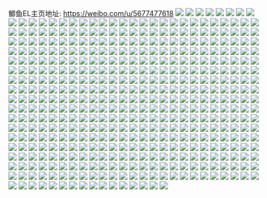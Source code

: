 鲫鱼EL主页地址: https://weibo.com/u/5677477618 
![](https://wx4.sinaimg.cn/mw2000/006ce7hEly1h8zuze7bo0j31sc2ds7wi.jpg) 
![](https://wx4.sinaimg.cn/mw2000/006ce7hEly1h8zuzexlt7j31sc2dsnpd.jpg) 
![](https://wx4.sinaimg.cn/mw2000/006ce7hEly1h8zuzmfp4zj32c0340x6e.jpg) 
![](https://wx4.sinaimg.cn/mw2000/006ce7hEly1h8zv9y7df9j33402c01ky.jpg) 
![](https://wx4.sinaimg.cn/mw2000/006ce7hEly1h8zuzh1buqj32c0340x6p.jpg) 
![](https://wx4.sinaimg.cn/mw2000/006ce7hEly1h8zuzjc3k8j31sc2dskjm.jpg) 
![](https://wx4.sinaimg.cn/mw2000/006ce7hEly1h8zuzk4n3nj31sc2dsb29.jpg) 
![](https://wx4.sinaimg.cn/mw2000/006ce7hEly1h8zuzksf9pj31sc2dsqv5.jpg) 
![](https://wx4.sinaimg.cn/mw2000/006ce7hEly1h8zuzfk0kuj32c03401ky.jpg) 
![](https://wx4.sinaimg.cn/mw2000/006ce7hEly1h8zuzgb1d6j32c0340u0x.jpg) 
![](https://wx4.sinaimg.cn/mw2000/006ce7hEly1h8zuzhy279j31sc2ds1kx.jpg) 
![](https://wx4.sinaimg.cn/mw2000/006ce7hEly1h8zuzhidocj31sc2dskjl.jpg) 
![](https://wx4.sinaimg.cn/mw2000/006ce7hEly1h8zuzll6atj32c0340kjl.jpg) 
![](https://wx4.sinaimg.cn/mw2000/006ce7hEly1h8xjv8t8d5j30u01404a5.jpg) 
![](https://wx4.sinaimg.cn/mw2000/006ce7hEly1h8xkdgdsbuj30u0140wp8.jpg) 
![](https://wx4.sinaimg.cn/mw2000/006ce7hEly1h8xkdh81d0j30u01407h5.jpg) 
![](https://wx4.sinaimg.cn/mw2000/006ce7hEly1h8xkdhmfj2j30u01400y0.jpg) 
![](https://wx4.sinaimg.cn/mw2000/006ce7hEly1h8xlmgg0q9j30u0140tff.jpg) 
![](https://wx4.sinaimg.cn/mw2000/006ce7hEly1h8xlmms2zej30u0140n8r.jpg) 
![](https://wx4.sinaimg.cn/mw2000/006ce7hEly1h8xlmqd7ltj30u0140qdw.jpg) 
![](https://wx4.sinaimg.cn/mw2000/006ce7hEly1h8xlmcmcxfj30sg23utoe.jpg) 
![](https://wx4.sinaimg.cn/mw2000/006ce7hEly1h8xlmjbkhqj30u014049u.jpg) 
![](https://wx4.sinaimg.cn/mw2000/006ce7hEly1h8wrjsqm1ej31rs2d27wi.jpg) 
![](https://wx4.sinaimg.cn/mw2000/006ce7hEly1h8wrjm6ro5j32c03407wl.jpg) 
![](https://wx4.sinaimg.cn/mw2000/006ce7hEly1h8wrjn7q1nj32c03407wj.jpg) 
![](https://wx4.sinaimg.cn/mw2000/006ce7hEly1h8wrjagjxvj31z42mt7wj.jpg) 
![](https://wx4.sinaimg.cn/mw2000/006ce7hEly1h8wrjbajq9j320t2p6qv6.jpg) 
![](https://wx4.sinaimg.cn/mw2000/006ce7hEly1h8wrjcsa2sj327y2ylx6r.jpg) 
![](https://wx4.sinaimg.cn/mw2000/006ce7hEly1h8wrje71ijj321j2q1npe.jpg) 
![](https://wx4.sinaimg.cn/mw2000/006ce7hEly1h8wrjh14kaj32c0340e83.jpg) 
![](https://wx4.sinaimg.cn/mw2000/006ce7hEly1h8wrjf80ztj31sc2ds7wi.jpg) 
![](https://wx4.sinaimg.cn/mw2000/006ce7hEly1h8wrjg3wttj31pr2adnpd.jpg) 
![](https://wx4.sinaimg.cn/mw2000/006ce7hEly1h8wrji3ozbj323p2sxhdv.jpg) 
![](https://wx4.sinaimg.cn/mw2000/006ce7hEly1h8wrjji4l1j32c0340npf.jpg) 
![](https://wx4.sinaimg.cn/mw2000/006ce7hEly1h8qzjf18gnj30sg2mtu0x.jpg) 
![](https://wx4.sinaimg.cn/mw2000/006ce7hEly1h8qzjat7hkj30sg83k4qr.jpg) 
![](https://wx4.sinaimg.cn/mw2000/006ce7hEly1h8qzjig382j3334222kjm.jpg) 
![](https://wx4.sinaimg.cn/mw2000/006ce7hEly1h8qzjl3nmnj3334222qv6.jpg) 
![](https://wx4.sinaimg.cn/mw2000/006ce7hEly1h8qzjclsh8j3222334e82.jpg) 
![](https://wx4.sinaimg.cn/mw2000/006ce7hEly1h8qzzaklklj3334222e82.jpg) 
![](https://wx4.sinaimg.cn/mw2000/006ce7hEly1h8qzzbwybyj3222334e82.jpg) 
![](https://wx4.sinaimg.cn/mw2000/006ce7hEly1h8qzzd719mj32y01yohdu.jpg) 
![](https://wx4.sinaimg.cn/mw2000/006ce7hEly1h8qzzihq6bj3334223x6p.jpg) 
![](https://wx4.sinaimg.cn/mw2000/006ce7hEly1h8r0txm85gj31sc2ds4qp.jpg) 
![](https://wx4.sinaimg.cn/mw2000/006ce7hEly1h8qzz915yqj32sd1uwu0x.jpg) 
![](https://wx4.sinaimg.cn/mw2000/006ce7hEly1h8qzzebng4j33042027wi.jpg) 
![](https://wx4.sinaimg.cn/mw2000/006ce7hEly1h8qzzh8soyj330v20lnpd.jpg) 
![](https://wx4.sinaimg.cn/mw2000/006ce7hEly1h8ou66dhpkj30sg4a2kjm.jpg) 
![](https://wx4.sinaimg.cn/mw2000/006ce7hEly1h8pf4z66csj30sg28l7wh.jpg) 
![](https://wx4.sinaimg.cn/mw2000/006ce7hEly1h8pf4vmq0zj32c0340x6p.jpg) 
![](https://wx4.sinaimg.cn/mw2000/006ce7hEly1h8pf4ydrbhj32c0340hdt.jpg) 
![](https://wx4.sinaimg.cn/mw2000/006ce7hEly1h8ou5s7gtyj32c02c0x6p.jpg) 
![](https://wx4.sinaimg.cn/mw2000/006ce7hEly1h8pf4wnnq4j31sc2dsqv6.jpg) 
![](https://wx4.sinaimg.cn/mw2000/006ce7hEly1h85nrb49bsj322g2ra4qr.jpg) 
![](https://wx4.sinaimg.cn/mw2000/006ce7hEly1h85nrcf1s7j32c03401kz.jpg) 
![](https://wx4.sinaimg.cn/mw2000/006ce7hEly1h85nrd8s2dj32c03407wj.jpg) 
![](https://wx4.sinaimg.cn/mw2000/006ce7hEly1h85nrey8c3j32c0340kjm.jpg) 
![](https://wx4.sinaimg.cn/mw2000/006ce7hEly1h85nre3311j32c0340npe.jpg) 
![](https://wx4.sinaimg.cn/mw2000/006ce7hEly1h85nrg1eujj32c0340x6r.jpg) 
![](https://wx4.sinaimg.cn/mw2000/006ce7hEly1h85nrgwa73j31vb2hr1ky.jpg) 
![](https://wx4.sinaimg.cn/mw2000/006ce7hEly1h85nrikcjej324b2trqv6.jpg) 
![](https://wx4.sinaimg.cn/mw2000/006ce7hEly1h85ntxz773j323h2sm4qr.jpg) 
![](https://wx4.sinaimg.cn/mw2000/006ce7hEly1h85nra4mewj327f2xwhdv.jpg) 
![](https://wx4.sinaimg.cn/mw2000/006ce7hEly1h85ntz4ezqj31wf2j8hdu.jpg) 
![](https://wx4.sinaimg.cn/mw2000/006ce7hEly1h85ntzk7klj31hm1zh4qp.jpg) 
![](https://wx4.sinaimg.cn/mw2000/006ce7hEly1h85ntzzhetj31mv26ihdt.jpg) 
![](https://wx4.sinaimg.cn/mw2000/006ce7hEly1h85ntwyekvj326s2x2qv6.jpg) 
![](https://wx4.sinaimg.cn/mw2000/006ce7hEly1h85nu0o1g4j32722xghdu.jpg) 
![](https://wx4.sinaimg.cn/mw2000/006ce7hEly1h85nu1eoyjj32c03407wj.jpg) 
![](https://wx4.sinaimg.cn/mw2000/006ce7hEly1h85nuaxdn6j312z1fztra.jpg) 
![](https://wx4.sinaimg.cn/mw2000/006ce7hEly1h85nv2zq3nj32c0340hdt.jpg) 
![](https://wx4.sinaimg.cn/mw2000/006ce7hEly1h8gbhuz6ayj30sg7dh1ky.jpg) 
![](https://wx4.sinaimg.cn/mw2000/006ce7hEly1h8gbhxxt7dj30sg7dhb2a.jpg) 
![](https://wx4.sinaimg.cn/mw2000/006ce7hEly1h8gbi3qkb6j30sg85x7wi.jpg) 
![](https://wx4.sinaimg.cn/mw2000/006ce7hEly1h8gbhyq0kaj30u0140aij.jpg) 
![](https://wx4.sinaimg.cn/mw2000/006ce7hEly1h8gbibqy4uj30sg7dhb2a.jpg) 
![](https://wx4.sinaimg.cn/mw2000/006ce7hEly1h8gbj56gpmj30u0140gsq.jpg) 
![](https://wx4.sinaimg.cn/mw2000/006ce7hEly1h8gbi4xz56j30u0140dpt.jpg) 
![](https://wx4.sinaimg.cn/mw2000/006ce7hEly1h8gbi6ooiej30u0140q96.jpg) 
![](https://wx4.sinaimg.cn/mw2000/006ce7hEly1h8gbi7vhufj30u0140dnh.jpg) 
![](https://wx4.sinaimg.cn/mw2000/006ce7hEly1h8gbig6i6ej30u0140n4p.jpg) 
![](https://wx4.sinaimg.cn/mw2000/006ce7hEly1h8gbi8yqo7j30u014010g.jpg) 
![](https://wx4.sinaimg.cn/mw2000/006ce7hEly1h8dra1rp5yj30sg8k54qr.jpg) 
![](https://wx4.sinaimg.cn/mw2000/006ce7hEly1h8dr608sngj30sg6ww1l0.jpg) 
![](https://wx4.sinaimg.cn/mw2000/006ce7hEly1h8dr66eon3j30sg59m7wj.jpg) 
![](https://wx4.sinaimg.cn/mw2000/006ce7hEly1h8dr64mrilj30sg8gbe84.jpg) 
![](https://wx4.sinaimg.cn/mw2000/006ce7hEly1h8dr68a66yj30sg9hce84.jpg) 
![](https://wx4.sinaimg.cn/mw2000/006ce7hEly1h8dr5pdtkwj30sg47pkjm.jpg) 
![](https://wx4.sinaimg.cn/mw2000/006ce7hEly1h8dr5tqpghj30sg90qqv7.jpg) 
![](https://wx4.sinaimg.cn/mw2000/006ce7hEly1h8dr5vnvpqj30sg83k1l0.jpg) 
![](https://wx4.sinaimg.cn/mw2000/006ce7hEly1h8dr5xpvwlj30sg8hrb2b.jpg) 
![](https://wx4.sinaimg.cn/mw2000/006ce7hEly1h8dr62bjphj30sg78q4qs.jpg) 
![](https://wx4.sinaimg.cn/mw2000/006ce7hEly1h8dr5rpfv1j30sg6wwqv8.jpg) 
![](https://wx4.sinaimg.cn/mw2000/006ce7hEly1h8dr69h60dj31o02804qp.jpg) 
![](https://wx4.sinaimg.cn/mw2000/006ce7hEly1h8dr6ak4uhj31o02807wh.jpg) 
![](https://wx4.sinaimg.cn/mw2000/006ce7hEly1h8dra3wqhwj30sg9hcqv7.jpg) 
![](https://wx4.sinaimg.cn/mw2000/006ce7hEly1h85nbtiox8j325z2vynpe.jpg) 
![](https://wx4.sinaimg.cn/mw2000/006ce7hEly1h85nbueldnj32c03407wj.jpg) 
![](https://wx4.sinaimg.cn/mw2000/006ce7hEly1h85nc01g6mj32c03404qr.jpg) 
![](https://wx4.sinaimg.cn/mw2000/006ce7hEly1h85nc3ik9uj32c0340u0y.jpg) 
![](https://wx4.sinaimg.cn/mw2000/006ce7hEly1h85nbw2ldaj32392scnpe.jpg) 
![](https://wx4.sinaimg.cn/mw2000/006ce7hEly1h85nby2spuj32c03404qs.jpg) 
![](https://wx4.sinaimg.cn/mw2000/006ce7hEly1h85nbv862ij32c03401kz.jpg) 
![](https://wx4.sinaimg.cn/mw2000/006ce7hEly1h85nbo4wkxj32c0340u0y.jpg) 
![](https://wx4.sinaimg.cn/mw2000/006ce7hEly1h85nbz6l7rj32c0340e83.jpg) 
![](https://wx4.sinaimg.cn/mw2000/006ce7hEly1h85nbooe5zj326o2wx4qq.jpg) 
![](https://wx4.sinaimg.cn/mw2000/006ce7hEly1h85nbpqmfej32c0340hdw.jpg) 
![](https://wx4.sinaimg.cn/mw2000/006ce7hEly1h85nbqfk3wj326u2x44qq.jpg) 
![](https://wx4.sinaimg.cn/mw2000/006ce7hEly1h85nbsjdfyj32342s64qt.jpg) 
![](https://wx4.sinaimg.cn/mw2000/006ce7hEly1h85kd6uqnoj324t2uehdt.jpg) 
![](https://wx4.sinaimg.cn/mw2000/006ce7hEly1h85kdb25wwj32502uo4qq.jpg) 
![](https://wx4.sinaimg.cn/mw2000/006ce7hEly1h85kdbthmuj324o2u8kjl.jpg) 
![](https://wx4.sinaimg.cn/mw2000/006ce7hEly1h85kddifvqj32c0340x6q.jpg) 
![](https://wx4.sinaimg.cn/mw2000/006ce7hEly1h85kdeinqfj32752xihdu.jpg) 
![](https://wx4.sinaimg.cn/mw2000/006ce7hEly1h85kdf19t0j31dp1u97sr.jpg) 
![](https://wx4.sinaimg.cn/mw2000/006ce7hEly1h85kd92tpoj326x2x8e82.jpg) 
![](https://wx4.sinaimg.cn/mw2000/006ce7hEly1h85kdfxqt0j32c0340u0y.jpg) 
![](https://wx4.sinaimg.cn/mw2000/006ce7hEly1h85kdguynxj324z2ume82.jpg) 
![](https://wx4.sinaimg.cn/mw2000/006ce7hEly1h85kdjxj61j31u72gahdt.jpg) 
![](https://wx4.sinaimg.cn/mw2000/006ce7hEly1h85kda18dxj32c0340b29.jpg) 
![](https://wx4.sinaimg.cn/mw2000/006ce7hEly1h85kdhwmvdj32c0340hdv.jpg) 
![](https://wx4.sinaimg.cn/mw2000/006ce7hEly1h85kdcgytjj31se2dve81.jpg) 
![](https://wx4.sinaimg.cn/mw2000/006ce7hEly1h85kdiq4zrj32c0340npe.jpg) 
![](https://wx4.sinaimg.cn/mw2000/006ce7hEly1h85kdj9914j32882yz4qp.jpg) 
![](https://wx4.sinaimg.cn/mw2000/006ce7hEly1h84quacnhyj30u014013p.jpg) 
![](https://wx4.sinaimg.cn/mw2000/006ce7hEly1h84qub6v8yj30u01407db.jpg) 
![](https://wx4.sinaimg.cn/mw2000/006ce7hEly1h84qubr7ncj30u0140k1c.jpg) 
![](https://wx4.sinaimg.cn/mw2000/006ce7hEly1h84qucfmgfj30u0140dqg.jpg) 
![](https://wx4.sinaimg.cn/mw2000/006ce7hEly1h84qudbhf1j30u0140tju.jpg) 
![](https://wx4.sinaimg.cn/mw2000/006ce7hEly1h84que4vhpj30u0140wok.jpg) 
![](https://wx4.sinaimg.cn/mw2000/006ce7hEly1h84qur6fcaj30u0140woy.jpg) 
![](https://wx4.sinaimg.cn/mw2000/006ce7hEly1h84quhbjybj30u0140guc.jpg) 
![](https://wx4.sinaimg.cn/mw2000/006ce7hEly1h84qui7pn3j30u0140k1v.jpg) 
![](https://wx4.sinaimg.cn/mw2000/006ce7hEly1h84quioatnj30u014045u.jpg) 
![](https://wx4.sinaimg.cn/mw2000/006ce7hEly1h84quj9q2qj30u0140wny.jpg) 
![](https://wx4.sinaimg.cn/mw2000/006ce7hEly1h84qufv0o6j30u01407g4.jpg) 
![](https://wx4.sinaimg.cn/mw2000/006ce7hEly1h84quglqhgj30u01407eh.jpg) 
![](https://wx4.sinaimg.cn/mw2000/006ce7hEly1h84qulpc2oj30u0140wkm.jpg) 
![](https://wx4.sinaimg.cn/mw2000/006ce7hEly1h84qu8p5dmj30u014044s.jpg) 
![](https://wx4.sinaimg.cn/mw2000/006ce7hEly1h84qukous2j30u0140tl2.jpg) 
![](https://wx4.sinaimg.cn/mw2000/006ce7hEly1h84quk27cyj30u01407fx.jpg) 
![](https://wx4.sinaimg.cn/mw2000/006ce7hEly1h83eychc0vj311x1kwk71.jpg) 
![](https://wx4.sinaimg.cn/mw2000/006ce7hEly1h82q1sxh03j30u0140q9x.jpg) 
![](https://wx4.sinaimg.cn/mw2000/006ce7hEly1h82q1oidbnj30u0140dn1.jpg) 
![](https://wx4.sinaimg.cn/mw2000/006ce7hEly1h82q1s605oj31400u010p.jpg) 
![](https://wx4.sinaimg.cn/mw2000/006ce7hEly1h82q1uoum7j30u01407e2.jpg) 
![](https://wx4.sinaimg.cn/mw2000/006ce7hEly1h82q1ttolyj30sg35s4im.jpg) 
![](https://wx4.sinaimg.cn/mw2000/006ce7hEly1h82q1v1m09j30u0140gqz.jpg) 
![](https://wx4.sinaimg.cn/mw2000/006ce7hEly1h7wsnz5t3wj30u01t114h.jpg) 
![](https://wx4.sinaimg.cn/mw2000/006ce7hEly1h7wsntv7xpj30sg3fanj4.jpg) 
![](https://wx4.sinaimg.cn/mw2000/006ce7hEly1h7wzum2yuqj30u01t0jxu.jpg) 
![](https://wx4.sinaimg.cn/mw2000/006ce7hEly1h7wso6w1pdj30sg2rk7gr.jpg) 
![](https://wx4.sinaimg.cn/mw2000/006ce7hEly1h7ugcvzgdcj30u0140qbo.jpg) 
![](https://wx4.sinaimg.cn/mw2000/006ce7hEly1h7ugcw8n4gj30u0140tc8.jpg) 
![](https://wx4.sinaimg.cn/mw2000/006ce7hEly1h7ugcwun6dj30u01400zn.jpg) 
![](https://wx4.sinaimg.cn/mw2000/006ce7hEly1h7ugcwkgkjj31400u046y.jpg) 
![](https://wx4.sinaimg.cn/mw2000/006ce7hEly1h7oz94hmslj32c0340qv6.jpg) 
![](https://wx4.sinaimg.cn/mw2000/006ce7hEly1h7oz93exn0j32c0340b2b.jpg) 
![](https://wx4.sinaimg.cn/mw2000/006ce7hEly1h7oz95j38ej33402c07wi.jpg) 
![](https://wx4.sinaimg.cn/mw2000/006ce7hEly1h7oz96a2tzj30lc0sgdrc.jpg) 
![](https://wx4.sinaimg.cn/mw2000/006ce7hEly1h7oz994awqj316o1kw4im.jpg) 
![](https://wx4.sinaimg.cn/mw2000/006ce7hEly1h7oz96x6qyj33403407wi.jpg) 
![](https://wx4.sinaimg.cn/mw2000/006ce7hEly1h7oz924b0uj31o02814qr.jpg) 
![](https://wx4.sinaimg.cn/mw2000/006ce7hEly1h7oby1f1jmj30u01404d9.jpg) 
![](https://wx4.sinaimg.cn/mw2000/006ce7hEly1h7hjtv2sjij30sg6224qr.jpg) 
![](https://wx4.sinaimg.cn/mw2000/006ce7hEly1h7hjtx6mezj30sg47pu0x.jpg) 
![](https://wx4.sinaimg.cn/mw2000/006ce7hEly1h7fnwfv47lj31o01o0hdt.jpg) 
![](https://wx4.sinaimg.cn/mw2000/006ce7hEly1h7bobflrtjj324n2u64qr.jpg) 
![](https://wx4.sinaimg.cn/mw2000/006ce7hEly1h7bobgeik4j322a2r1x6p.jpg) 
![](https://wx4.sinaimg.cn/mw2000/006ce7hEly1h7bobhqbh3j31iq1iq427.jpg) 
![](https://wx4.sinaimg.cn/mw2000/006ce7hEly1h7boeotenbj30sg6wwdyq.jpg) 
![](https://wx4.sinaimg.cn/mw2000/006ce7hEly1h7bob9yakjj31ic20he81.jpg) 
![](https://wx4.sinaimg.cn/mw2000/006ce7hEly1h7bobejvzaj31sc2dsx6p.jpg) 
![](https://wx4.sinaimg.cn/mw2000/006ce7hEly1h7bohysz6ej30sg23ukjl.jpg) 
![](https://wx4.sinaimg.cn/mw2000/006ce7hEly1h7bobl8malj31sc2ds4q0.jpg) 
![](https://wx4.sinaimg.cn/mw2000/006ce7hEly1h7bobd8wy5j32ps1j0wpl.jpg) 
![](https://wx4.sinaimg.cn/mw2000/006ce7hEly1h79ujpp7rxj325m2vi7j9.jpg) 
![](https://wx4.sinaimg.cn/mw2000/006ce7hEly1h78gpf36buj31sc2dse81.jpg) 
![](https://wx4.sinaimg.cn/mw2000/006ce7hEly1h78gm47kb0j32dc35sh07.jpg) 
![](https://wx4.sinaimg.cn/mw2000/006ce7hEly1h73wllvecfj31sc2dshdt.jpg) 
![](https://wx4.sinaimg.cn/mw2000/006ce7hEly1h6wst024ebj31rf2cle81.jpg) 
![](https://wx4.sinaimg.cn/mw2000/006ce7hEly1h6wst1iulrj31sc2dskjm.jpg) 
![](https://wx4.sinaimg.cn/mw2000/006ce7hEly1h6wst4cet1j32c0340b2a.jpg) 
![](https://wx4.sinaimg.cn/mw2000/006ce7hEly1h6wst8nivrj33402c07wj.jpg) 
![](https://wx4.sinaimg.cn/mw2000/006ce7hEly1h73w2m6dmmj31p029c4qp.jpg) 
![](https://wx4.sinaimg.cn/mw2000/006ce7hEly1h6wstayyquj30sg2p6gxa.jpg) 
![](https://wx4.sinaimg.cn/mw2000/006ce7hEly1h6wstcke7lj30sg1n9gs1.jpg) 
![](https://wx4.sinaimg.cn/mw2000/006ce7hEly1h6wstglqinj30sg6bkkjn.jpg) 
![](https://wx4.sinaimg.cn/mw2000/006ce7hEly1h6wsto86xij33402c0b2a.jpg) 
![](https://wx4.sinaimg.cn/mw2000/006ce7hEly1h6wstka5drj30sg59nk5y.jpg) 
![](https://wx4.sinaimg.cn/mw2000/006ce7hEly1h6wstl46wqj31sc2dsb29.jpg) 
![](https://wx4.sinaimg.cn/mw2000/006ce7hEly1h6wstmrc3cj31zz2nzx6p.jpg) 
![](https://wx4.sinaimg.cn/mw2000/006ce7hEly1h6wst5v27yj326d2wh1kz.jpg) 
![](https://wx4.sinaimg.cn/mw2000/006ce7hEly1h6wssz7cx9j32c03404qq.jpg) 
![](https://wx4.sinaimg.cn/mw2000/006ce7hEly1h73w22w69xj30sg8r91l0.jpg) 
![](https://wx4.sinaimg.cn/mw2000/006ce7hEly1h73w2lic7kj30sg6l1hdv.jpg) 
![](https://wx4.sinaimg.cn/mw2000/006ce7hEly1h73wfecu23j31o0280hdt.jpg) 
![](https://wx4.sinaimg.cn/mw2000/006ce7hEly1h6wsjkv1vkj32c03407wj.jpg) 
![](https://wx4.sinaimg.cn/mw2000/006ce7hEly1h6wsjq1j9dj325p2vle82.jpg) 
![](https://wx4.sinaimg.cn/mw2000/006ce7hEly1h6wsjmgiwsj33402c01kz.jpg) 
![](https://wx4.sinaimg.cn/mw2000/006ce7hEly1h6wsjr6y86j32822yue81.jpg) 
![](https://wx4.sinaimg.cn/mw2000/006ce7hEly1h6wsjsdx3kj320w2p7u0x.jpg) 
![](https://wx4.sinaimg.cn/mw2000/006ce7hEly1h6wsjnvsr5j31r62c97wi.jpg) 
![](https://wx4.sinaimg.cn/mw2000/006ce7hEly1h6wsjvis1tj32c0340x6q.jpg) 
![](https://wx4.sinaimg.cn/mw2000/006ce7hEly1h6wsjtqom5j328g2zab2a.jpg) 
![](https://wx4.sinaimg.cn/mw2000/006ce7hEly1h6r3mqhn71j323i2so1kx.jpg) 
![](https://wx4.sinaimg.cn/mw2000/006ce7hEly1h6r3mr8yv8j324c2ttqv5.jpg) 
![](https://wx4.sinaimg.cn/mw2000/006ce7hEly1h6r3msojrkj31o0280x6p.jpg) 
![](https://wx4.sinaimg.cn/mw2000/006ce7hEly1h6r3mtg7ijj31s12ddx6p.jpg) 
![](https://wx4.sinaimg.cn/mw2000/006ce7hEly1h6r3mu22a1j31uw2hcnpd.jpg) 
![](https://wx4.sinaimg.cn/mw2000/006ce7hEly1h6r3mulxg5j31vz2innpd.jpg) 
![](https://wx4.sinaimg.cn/mw2000/006ce7hEly1h6r3mvgnkrj32c033zb2a.jpg) 
![](https://wx4.sinaimg.cn/mw2000/006ce7hEly1h6r3mwbhl4j32c033ze82.jpg) 
![](https://wx4.sinaimg.cn/mw2000/006ce7hEly1h6r3mpujdoj31sc2dse81.jpg) 
![](https://wx4.sinaimg.cn/mw2000/006ce7hEly1h6r3mxq85jj32c0340npd.jpg) 
![](https://wx4.sinaimg.cn/mw2000/006ce7hEly1h6r3mx0v4qj32c0340u0x.jpg) 
![](https://wx4.sinaimg.cn/mw2000/006ce7hEly1h6p2ovpxugj33402c0npe.jpg) 
![](https://wx4.sinaimg.cn/mw2000/006ce7hEly1h6p2oyjj0wj33402c01ky.jpg) 
![](https://wx4.sinaimg.cn/mw2000/006ce7hEly1h6p2ozhf9tj33402c0b29.jpg) 
![](https://wx4.sinaimg.cn/mw2000/006ce7hEly1h6p2p084lvj33402c04qp.jpg) 
![](https://wx4.sinaimg.cn/mw2000/006ce7hEly1h6p2p130tvj33402c01ky.jpg) 
![](https://wx4.sinaimg.cn/mw2000/006ce7hEly1h6p2owj6k9j32c03401ky.jpg) 
![](https://wx4.sinaimg.cn/mw2000/006ce7hEly1h6p2oxj9qoj33402c0npe.jpg) 
![](https://wx4.sinaimg.cn/mw2000/006ce7hEly1h6p2p7w3phj32c03404qs.jpg) 
![](https://wx4.sinaimg.cn/mw2000/006ce7hEly1h6p2ouokm9j32c0340b2a.jpg) 
![](https://wx4.sinaimg.cn/mw2000/006ce7hEly1h6p2p5jgiqj32c0340e82.jpg) 
![](https://wx4.sinaimg.cn/mw2000/006ce7hEly1h6p2p27713j32c0340hdu.jpg) 
![](https://wx4.sinaimg.cn/mw2000/006ce7hEly1h6p2x20inaj32c033zx6p.jpg) 
![](https://wx4.sinaimg.cn/mw2000/006ce7hEly1h6p2x332etj30sg35steh.jpg) 
![](https://wx4.sinaimg.cn/mw2000/006ce7hEly1h6p2p8rt9vj32f11tahdt.jpg) 
![](https://wx4.sinaimg.cn/mw2000/006ce7hEly1h6p2x3uzegj32d1340e82.jpg) 
![](https://wx4.sinaimg.cn/mw2000/006ce7hEgy1h6nagrwia5j33402c0u0x.jpg) 
![](https://wx4.sinaimg.cn/mw2000/006ce7hEgy1h6naguer64j32c0340u0x.jpg) 
![](https://wx4.sinaimg.cn/mw2000/006ce7hEgy1h6nagvs1mqj32c0340hdt.jpg) 
![](https://wx4.sinaimg.cn/mw2000/006ce7hEgy1h6nagq5iu7j32c0340x6p.jpg) 
![](https://wx4.sinaimg.cn/mw2000/006ce7hEgy1h6nagxc5s8j32c0340x6p.jpg) 
![](https://wx4.sinaimg.cn/mw2000/006ce7hEgy1h6nagzjqdvj33402c0hdu.jpg) 
![](https://wx4.sinaimg.cn/mw2000/006ce7hEgy1h6nah93nphj316n1kwdy2.jpg) 
![](https://wx4.sinaimg.cn/mw2000/006ce7hEgy1h6nah4na2hj316o1kwe81.jpg) 
![](https://wx4.sinaimg.cn/mw2000/006ce7hEgy1h6nah82sxtj32c0340b2b.jpg) 
![](https://wx4.sinaimg.cn/mw2000/006ce7hEgy1h6naha0yi1j316o1kwqkr.jpg) 
![](https://wx4.sinaimg.cn/mw2000/006ce7hEgy1h6m84l52hzj32c0340x6r.jpg) 
![](https://wx4.sinaimg.cn/mw2000/006ce7hEgy1h6m84mt80xj32c0340b2a.jpg) 
![](https://wx4.sinaimg.cn/mw2000/006ce7hEgy1h6m84qbpwtj32c0340e83.jpg) 
![](https://wx4.sinaimg.cn/mw2000/006ce7hEgy1h6m84sxqcwj32c0340hdu.jpg) 
![](https://wx4.sinaimg.cn/mw2000/006ce7hEgy1h6m84v3kf1j327c2xse82.jpg) 
![](https://wx4.sinaimg.cn/mw2000/006ce7hEgy1h6m8db7tbbj31581izat6.jpg) 
![](https://wx4.sinaimg.cn/mw2000/006ce7hEgy1h6m8635hcjj30sg3r4npe.jpg) 
![](https://wx4.sinaimg.cn/mw2000/006ce7hEgy1h6m86i171jj30sg47pwjl.jpg) 
![](https://wx4.sinaimg.cn/mw2000/006ce7hEgy1h6m85atnooj31sc2dskjl.jpg) 
![](https://wx4.sinaimg.cn/mw2000/006ce7hEgy1h6m85ry6f7j32c03404qr.jpg) 
![](https://wx4.sinaimg.cn/mw2000/006ce7hEgy1h6m85tcuwzj313g1gl4pr.jpg) 
![](https://wx4.sinaimg.cn/mw2000/006ce7hEgy1h6m866ab24j32c0340e83.jpg) 
![](https://wx4.sinaimg.cn/mw2000/006ce7hEgy1h6m85bp5v5j316o1kwkbh.jpg) 
![](https://wx4.sinaimg.cn/mw2000/006ce7hEgy1h6m8b2myimj30sg2dcqv5.jpg) 
![](https://wx4.sinaimg.cn/mw2000/006ce7hEgy1h6m8ay6okpj30sg357qv5.jpg) 
![](https://wx4.sinaimg.cn/mw2000/006ce7hEgy1h6hmrkz2gaj32c0340qv6.jpg) 
![](https://wx4.sinaimg.cn/mw2000/006ce7hEgy1h6hmrn3loyj335s23paj6.jpg) 
![](https://wx4.sinaimg.cn/mw2000/006ce7hEgy1h6hmrplsebj323p23pe84.jpg) 
![](https://wx4.sinaimg.cn/mw2000/006ce7hEgy1h6hmt2q2q5j323p35sx6q.jpg) 
![](https://wx4.sinaimg.cn/mw2000/006ce7hEly1h6ea1784xsj31sc2dse81.jpg) 
![](https://wx4.sinaimg.cn/mw2000/006ce7hEly1h6ea185n8ij31sc2dse81.jpg) 
![](https://wx4.sinaimg.cn/mw2000/006ce7hEly1h6ealwcxftj32c0340u0y.jpg) 
![](https://wx4.sinaimg.cn/mw2000/006ce7hEly1h6eam0e7b7j321q2qb1kz.jpg) 
![](https://wx4.sinaimg.cn/mw2000/006ce7hEly1h6eam3kcq3j324x2ulu0x.jpg) 
![](https://wx4.sinaimg.cn/mw2000/006ce7hEly1h6ealxbwo4j31sc2dshdu.jpg) 
![](https://wx4.sinaimg.cn/mw2000/006ce7hEly1h6ea19h4tfj32c0340npe.jpg) 
![](https://wx4.sinaimg.cn/mw2000/006ce7hEly1h6ealv310sj31uy2h9b29.jpg) 
![](https://wx4.sinaimg.cn/mw2000/006ce7hEly1h6ealucikfj322o0yi4qq.jpg) 
![](https://wx4.sinaimg.cn/mw2000/006ce7hEly1h6bt2gdx9bj30sg47pn8b.jpg) 
![](https://wx4.sinaimg.cn/mw2000/006ce7hEly1h6bt2s0bwlj31sc2ds7wi.jpg) 
![](https://wx4.sinaimg.cn/mw2000/006ce7hEly1h6bt2dswepj32c0340b29.jpg) 
![](https://wx4.sinaimg.cn/mw2000/006ce7hEly1h6bt2mufntj32c0340b2a.jpg) 
![](https://wx4.sinaimg.cn/mw2000/006ce7hEly1h6bt2qqbq9j32c0340npe.jpg) 
![](https://wx4.sinaimg.cn/mw2000/006ce7hEly1h6bt2hltudj32c03401kz.jpg) 
![](https://wx4.sinaimg.cn/mw2000/006ce7hEly1h6bt2u4assj32c0340kjl.jpg) 
![](https://wx4.sinaimg.cn/mw2000/006ce7hEly1h6bt2lobvnj316o1kwtt4.jpg) 
![](https://wx4.sinaimg.cn/mw2000/006ce7hEly1h6bt2l2sqij32c0340npe.jpg) 
![](https://wx4.sinaimg.cn/mw2000/006ce7hEly1h6bt2k0b1nj32c0340kjm.jpg) 
![](https://wx4.sinaimg.cn/mw2000/006ce7hEly1h6bt2issjaj32c0340u0x.jpg) 
![](https://wx4.sinaimg.cn/mw2000/006ce7hEly1h6bt2vl4tuj321c2ptb29.jpg) 
![](https://wx4.sinaimg.cn/mw2000/006ce7hEly1h6bt2njvcsj32c03407wh.jpg) 
![](https://wx4.sinaimg.cn/mw2000/006ce7hEly1h6bt2uu5i6j32c0340npd.jpg) 
![](https://wx4.sinaimg.cn/mw2000/006ce7hEly1h6bt2pj79kj31u82gbu0x.jpg) 
![](https://wx4.sinaimg.cn/mw2000/006ce7hEly1h6bt2ohm1vj320d2oh4qq.jpg) 
![](https://wx4.sinaimg.cn/mw2000/006ce7hEly1h6bt2tdit8j31sr2ece81.jpg) 
![](https://wx4.sinaimg.cn/mw2000/006ce7hEly1h6bt2sqcrlj31qv2btb29.jpg) 
![](https://wx4.sinaimg.cn/mw2000/006ce7hEly1h61k3ka1wmj33402c04qs.jpg) 
![](https://wx4.sinaimg.cn/mw2000/006ce7hEly1h61k3m4uvuj32112pdnpe.jpg) 
![](https://wx4.sinaimg.cn/mw2000/006ce7hEly1h61k3mrx3nj325o2vkkjl.jpg) 
![](https://wx4.sinaimg.cn/mw2000/006ce7hEly1h61k3l8pwkj32c033zqv6.jpg) 
![](https://wx4.sinaimg.cn/mw2000/006ce7hEly1h61k3emlurj30sg4xudqo.jpg) 
![](https://wx4.sinaimg.cn/mw2000/006ce7hEly1h61k3gcf9cj30sg4t1qng.jpg) 
![](https://wx4.sinaimg.cn/mw2000/006ce7hEly1h61k3j1b3tj30sg88a192.jpg) 
![](https://wx4.sinaimg.cn/mw2000/006ce7hEly1h61k3o7o8ij32c0340qv6.jpg) 
![](https://wx4.sinaimg.cn/mw2000/006ce7hEly1h61k3ncs03j32812yqqv5.jpg) 
![](https://wx4.sinaimg.cn/mw2000/006ce7hEly1h61k9ibk22j32dc35saqs.jpg) 
![](https://wx4.sinaimg.cn/mw2000/006ce7hEly1h5w3pohr3qj31qg2bakfd.jpg) 
![](https://wx4.sinaimg.cn/mw2000/006ce7hEly1h5w3pnj95hj30sg90qqv7.jpg) 
![](https://wx4.sinaimg.cn/mw2000/006ce7hEly1h5w3pufkarj30sg40c4qq.jpg) 
![](https://wx4.sinaimg.cn/mw2000/006ce7hEly1h5w3ppe3g6j32c0340qv5.jpg) 
![](https://wx4.sinaimg.cn/mw2000/006ce7hEly1h5w3q8gmnhj32872mx1ky.jpg) 
![](https://wx4.sinaimg.cn/mw2000/006ce7hEly1h5w3prjkbnj30yi22o4iv.jpg) 
![](https://wx4.sinaimg.cn/mw2000/006ce7hEly1h58royanyzj32c035rkjm.jpg) 
![](https://wx4.sinaimg.cn/mw2000/006ce7hEly1h58tudk3i0j32c0340e82.jpg) 
![](https://wx4.sinaimg.cn/mw2000/006ce7hEly1h58roth2efj32c0340b29.jpg) 
![](https://wx4.sinaimg.cn/mw2000/006ce7hEly1h58rozt7vhj30pv0yiqeo.jpg) 
![](https://wx4.sinaimg.cn/mw2000/006ce7hEly1h57sx6723zj32c0340b2b.jpg) 
![](https://wx4.sinaimg.cn/mw2000/006ce7hEly1h57sxgbfhaj30yd19tne9.jpg) 
![](https://wx4.sinaimg.cn/mw2000/006ce7hEly1h57sx8hxzgj32c03404qr.jpg) 
![](https://wx4.sinaimg.cn/mw2000/006ce7hEly1h57sxa5gulj33402c0kjo.jpg) 
![](https://wx4.sinaimg.cn/mw2000/006ce7hEly1h57sxbv84dj33402c04qs.jpg) 
![](https://wx4.sinaimg.cn/mw2000/006ce7hEly1h57sxcwf1dj32on20hkjm.jpg) 
![](https://wx4.sinaimg.cn/mw2000/006ce7hEly1h57sxe2pvsj32c0340kjn.jpg) 
![](https://wx4.sinaimg.cn/mw2000/006ce7hEly1h57sx7fvbjj33402c04qr.jpg) 
![](https://wx4.sinaimg.cn/mw2000/006ce7hEly1h57sxfoi5oj33402c01kz.jpg) 
![](https://wx4.sinaimg.cn/mw2000/006ce7hEly1h52i53oen0j30yi22o4qq.jpg) 
![](https://wx4.sinaimg.cn/mw2000/006ce7hEly1h52ktbj9rdj32c02bz7wh.jpg) 
![](https://wx4.sinaimg.cn/mw2000/006ce7hEly1h52iak6y04j30yi22oh66.jpg) 
![](https://wx4.sinaimg.cn/mw2000/006ce7hEly1h52i6saabcj30sg35se81.jpg) 
![](https://wx4.sinaimg.cn/mw2000/006ce7hEly1h4za367efqj30yi22o1kx.jpg) 
![](https://wx4.sinaimg.cn/mw2000/006ce7hEly1h52ib8qr1oj32c03404qp.jpg) 
![](https://wx4.sinaimg.cn/mw2000/006ce7hEly1h52ib7zs8dj32712xeb29.jpg) 
![](https://wx4.sinaimg.cn/mw2000/006ce7hEly1h53apzs9qnj30yi0frq5c.jpg) 
![](https://wx4.sinaimg.cn/mw2000/006ce7hEly1h4yiqc7cdrj30sg8pmnpf.jpg) 
![](https://wx4.sinaimg.cn/mw2000/006ce7hEly1h4yiw716wnj30sg8k4u0z.jpg) 
![](https://wx4.sinaimg.cn/mw2000/006ce7hEly1h4xdi52jdpj32c0340qv6.jpg) 
![](https://wx4.sinaimg.cn/mw2000/006ce7hEly1h4xdi0w3rzj328g2z9qv5.jpg) 
![](https://wx4.sinaimg.cn/mw2000/006ce7hEly1h4yj2fy4ehj31sc1sc1kx.jpg) 
![](https://wx4.sinaimg.cn/mw2000/006ce7hEly1h4xdi2uhmfj30sg59mqv5.jpg) 
![](https://wx4.sinaimg.cn/mw2000/006ce7hEly1h4yj28som7j30sg7oh4qr.jpg) 
![](https://wx4.sinaimg.cn/mw2000/006ce7hEly1h4yj2fa542j32c03404qq.jpg) 
![](https://wx4.sinaimg.cn/mw2000/006ce7hEly1h4yj2hifo0j33402c0u0z.jpg) 
![](https://wx4.sinaimg.cn/mw2000/006ce7hEly1h4xdi3xc40j32c03404qq.jpg) 
![](https://wx4.sinaimg.cn/mw2000/006ce7hEly1h4q64j8oy7j31sc2dsu0x.jpg) 
![](https://wx4.sinaimg.cn/mw2000/006ce7hEly1h4q6bn17ddj30uk95cb2c.jpg) 
![](https://wx4.sinaimg.cn/mw2000/006ce7hEly1h4q6bjvgz2j30uk469x6p.jpg) 
![](https://wx4.sinaimg.cn/mw2000/006ce7hEly1h4q6e7xsvjj30tu13u7er.jpg) 
![](https://wx4.sinaimg.cn/mw2000/006ce7hEly1h4q64kors6j32ds1sc7wh.jpg) 
![](https://wx4.sinaimg.cn/mw2000/006ce7hEgy1h4k7aevfdcj31sc2dsb29.jpg) 
![](https://wx4.sinaimg.cn/mw2000/006ce7hEgy1h4k7auhwwbj31sc2ds4qp.jpg) 
![](https://wx4.sinaimg.cn/mw2000/006ce7hEgy1h4k7ay80acj30sg35se81.jpg) 
![](https://wx4.sinaimg.cn/mw2000/006ce7hEgy1h4k7b1h5jnj30sg23uqtg.jpg) 
![](https://wx4.sinaimg.cn/mw2000/006ce7hEgy1h4k7d5c0soj31yz2mnx6p.jpg) 
![](https://wx4.sinaimg.cn/mw2000/006ce7hEgy1h4k7gqfo40j32c03401kz.jpg) 
![](https://wx4.sinaimg.cn/mw2000/006ce7hEgy1h4k7acjjygj31sc2dskjl.jpg) 
![](https://wx4.sinaimg.cn/mw2000/006ce7hEgy1h4k7e9h3bsj30u01swtpt.jpg) 
![](https://wx4.sinaimg.cn/mw2000/006ce7hEgy1h4k7aq0rvqj32c0340kjm.jpg) 
![](https://wx4.sinaimg.cn/mw2000/006ce7hEgy1h4k7b6e95dj30sg1rob01.jpg) 
![](https://wx4.sinaimg.cn/mw2000/006ce7hEgy1h4k7aho23nj31sc2dsqv5.jpg) 
![](https://wx4.sinaimg.cn/mw2000/006ce7hEgy1h4k7amfm2pj33402c0hdu.jpg) 
![](https://wx4.sinaimg.cn/mw2000/006ce7hEgy1h4mjd2sxicj30sg35sb29.jpg) 
![](https://wx4.sinaimg.cn/mw2000/006ce7hEgy1h4mjj4p92aj30sg1ni7oz.jpg) 
![](https://wx4.sinaimg.cn/mw2000/006ce7hEly1h4ihdlxon7j30sg5uyb2b.jpg) 
![](https://wx4.sinaimg.cn/mw2000/006ce7hEly1h4ihdje2nxj30sg7myb2c.jpg) 
![](https://wx4.sinaimg.cn/mw2000/006ce7hEly1h4ihduslf0j31sc2dsnpd.jpg) 
![](https://wx4.sinaimg.cn/mw2000/006ce7hEly1h4ihdpi0jdj32c03537wk.jpg) 
![](https://wx4.sinaimg.cn/mw2000/006ce7hEly1h4ihdspg0zj32c033z1kz.jpg) 
![](https://wx4.sinaimg.cn/mw2000/006ce7hEly1h4ihdh5gn9j311x1kwhdt.jpg) 
![](https://wx4.sinaimg.cn/mw2000/006ce7hEly1h4ihids62kj311x1kwhdt.jpg) 
![](https://wx4.sinaimg.cn/mw2000/006ce7hEly1h4ihdfcce9j30sg35s7wi.jpg) 
![](https://wx4.sinaimg.cn/mw2000/006ce7hEly1h4ihdqyn1lj31xh2kmnpe.jpg) 
![](https://wx4.sinaimg.cn/mw2000/006ce7hEly1h4ihdnp6efj30zg1baqh7.jpg) 
![](https://wx4.sinaimg.cn/mw2000/006ce7hEly1h4ihdmzzqwj32c03407wi.jpg) 
![](https://wx4.sinaimg.cn/mw2000/006ce7hEly1h4ihdtuwd8j31sc2dsb2a.jpg) 
![](https://wx4.sinaimg.cn/mw2000/006ce7hEly1h4ihe4b450j31sc2dsav7.jpg) 
![](https://wx4.sinaimg.cn/mw2000/006ce7hEly1h4fpocjolsj31sc2dshdt.jpg) 
![](https://wx4.sinaimg.cn/mw2000/006ce7hEly1h4fpo98s13j30yi11d4be.jpg) 
![](https://wx4.sinaimg.cn/mw2000/006ce7hEly1h4d7cvcaf2j31sc2ds7wh.jpg) 
![](https://wx4.sinaimg.cn/mw2000/006ce7hEly1h4d7cx4fyoj325h2vb7wh.jpg) 
![](https://wx4.sinaimg.cn/mw2000/006ce7hEly1h4d7cyuhfdj32c0340u0y.jpg) 
![](https://wx4.sinaimg.cn/mw2000/006ce7hEly1h4d7czu13vj32c0340x6q.jpg) 
![](https://wx4.sinaimg.cn/mw2000/006ce7hEly1h4d7d19f3dj32c0340qv7.jpg) 
![](https://wx4.sinaimg.cn/mw2000/006ce7hEly1h4d7d2geupj31wx2jwe82.jpg) 
![](https://wx4.sinaimg.cn/mw2000/006ce7hEly1h4d7db97n1j32c0340u0y.jpg) 
![](https://wx4.sinaimg.cn/mw2000/006ce7hEly1h4d7ddogxvj323u35skjm.jpg) 
![](https://wx4.sinaimg.cn/mw2000/006ce7hEly1h4d7f5dxn2j335s23ukjn.jpg) 
![](https://wx4.sinaimg.cn/mw2000/006ce7hEly1h4d7d5a0ypj30sg6nekjn.jpg) 
![](https://wx4.sinaimg.cn/mw2000/006ce7hEly1h4d7deibeaj32c033znpd.jpg) 
![](https://wx4.sinaimg.cn/mw2000/006ce7hEly1h4d7d8lkjsj30sg8k67wk.jpg) 
![](https://wx4.sinaimg.cn/mw2000/006ce7hEly1h4d7cxppxqj31yz2mne81.jpg) 
![](https://wx4.sinaimg.cn/mw2000/006ce7hEly1h4d7d31mr2j31q42atnpd.jpg) 
![](https://wx4.sinaimg.cn/mw2000/006ce7hEly1h4d7ctwczcj324q1ljb29.jpg) 
![](https://wx4.sinaimg.cn/mw2000/006ce7hEly1h4bgxgw0bbj33402c07wi.jpg) 
![](https://wx4.sinaimg.cn/mw2000/006ce7hEly1h4bgy1sd8qj326k2wr1ky.jpg) 
![](https://wx4.sinaimg.cn/mw2000/006ce7hEly1h4bgy0f3sfj32c03407wi.jpg) 
![](https://wx4.sinaimg.cn/mw2000/006ce7hEly1h4bgxzbjdfj32c033z7wi.jpg) 
![](https://wx4.sinaimg.cn/mw2000/006ce7hEly1h4bgy38cwlj32c0340qv6.jpg) 
![](https://wx4.sinaimg.cn/mw2000/006ce7hEly1h4bgy66fxzj31sc2dsnpd.jpg) 
![](https://wx4.sinaimg.cn/mw2000/006ce7hEly1h4bgypebtrj31sc2dsqv5.jpg) 
![](https://wx4.sinaimg.cn/mw2000/006ce7hEly1h4bgxyfjnlj32c0340hdv.jpg) 
![](https://wx4.sinaimg.cn/mw2000/006ce7hEly1h4bgxvpr68j32c0340kjm.jpg) 
![](https://wx4.sinaimg.cn/mw2000/006ce7hEly1h4bgy4x2xyj32c0340kjm.jpg) 
![](https://wx4.sinaimg.cn/mw2000/006ce7hEly1h4bgxjuotcj32dc35se84.jpg) 
![](https://wx4.sinaimg.cn/mw2000/006ce7hEly1h4589lwd8gj31sc2dshdt.jpg) 
![](https://wx4.sinaimg.cn/mw2000/006ce7hEly1h4589r15moj32dc35su0z.jpg) 
![](https://wx4.sinaimg.cn/mw2000/006ce7hEly1h45891lgebj31sc2dsqv5.jpg) 
![](https://wx4.sinaimg.cn/mw2000/006ce7hEly1h458995vzuj32c02c0qv5.jpg) 
![](https://wx4.sinaimg.cn/mw2000/006ce7hEly1h458927ikjj31sc2dshdt.jpg) 
![](https://wx4.sinaimg.cn/mw2000/006ce7hEly1h45893pysaj315s0vck2e.jpg) 
![](https://wx4.sinaimg.cn/mw2000/006ce7hEly1h458937zcaj31s02dcb29.jpg) 
![](https://wx4.sinaimg.cn/mw2000/006ce7hEly1h4589mxqbzj30sg1n91i2.jpg) 
![](https://wx4.sinaimg.cn/mw2000/006ce7hEly1h4589rpxtuj31sc2dshdt.jpg) 
![](https://wx4.sinaimg.cn/mw2000/006ce7hEly1h3wezx50nij32c0340u0x.jpg) 
![](https://wx4.sinaimg.cn/mw2000/006ce7hEly1h3wezz6hh5j32c0340hdu.jpg) 
![](https://wx4.sinaimg.cn/mw2000/006ce7hEly1h3wf00u9xnj32c03401ky.jpg) 
![](https://wx4.sinaimg.cn/mw2000/006ce7hEly1h3wf02aadrj32c03401ky.jpg) 
![](https://wx4.sinaimg.cn/mw2000/006ce7hEly1h3wf091y0kj329y31ax6q.jpg) 
![](https://wx4.sinaimg.cn/mw2000/006ce7hEly1h3wf1n69qoj322o0yie81.jpg) 
![](https://wx4.sinaimg.cn/mw2000/006ce7hEly1h3wf0yt19jj32702xc7wi.jpg) 
![](https://wx4.sinaimg.cn/mw2000/006ce7hEly1h3wf0bgn7sj32c02c04qq.jpg) 
![](https://wx4.sinaimg.cn/mw2000/006ce7hEly1h3wf0wtiuxj322v2rtu0x.jpg) 
![](https://wx4.sinaimg.cn/mw2000/006ce7hEly1h3wf0kicgoj32c0340e84.jpg) 
![](https://wx4.sinaimg.cn/mw2000/006ce7hEly1h3wf0qu7hdj32c0340u0z.jpg) 
![](https://wx4.sinaimg.cn/mw2000/006ce7hEly1h3wf102esgj32c02c0npd.jpg) 
![](https://wx4.sinaimg.cn/mw2000/006ce7hEly1h52s04ma24j31gy1ylb29.jpg) 
![](https://wx4.sinaimg.cn/mw2000/006ce7hEly1h3wf113np7j31sc2dsqv5.jpg) 
![](https://wx4.sinaimg.cn/mw2000/006ce7hEly1h3wf17ety7j32c0340u0y.jpg) 
![](https://wx4.sinaimg.cn/mw2000/006ce7hEly1h3wf126x13j32c0340hdu.jpg) 
![](https://wx4.sinaimg.cn/mw2000/006ce7hEly1h3wf15yxhfj32c0340kjm.jpg) 
![](https://wx4.sinaimg.cn/mw2000/006ce7hEly1h3sp2og1a2j32lh1y44qp.jpg) 
![](https://wx4.sinaimg.cn/mw2000/006ce7hEly1h3sp2pgx6hj31oc28g7wh.jpg) 
![](https://wx4.sinaimg.cn/mw2000/006ce7hEly1h3sp2t1l98j32c03401l0.jpg) 
![](https://wx4.sinaimg.cn/mw2000/006ce7hEly1h3sp2vd8dwj32682wb7wj.jpg) 
![](https://wx4.sinaimg.cn/mw2000/006ce7hEly1h3sp2ym4wdj32c03404qs.jpg) 
![](https://wx4.sinaimg.cn/mw2000/006ce7hEly1h3sp316v0rj32c03407wk.jpg) 
![](https://wx4.sinaimg.cn/mw2000/006ce7hEly1h3sp32evo4j32c0340u0x.jpg) 
![](https://wx4.sinaimg.cn/mw2000/006ce7hEly1h3sp33ru51j31wm2jib29.jpg) 
![](https://wx4.sinaimg.cn/mw2000/006ce7hEly1h3sp34tv1ij32c0340npd.jpg) 
![](https://wx4.sinaimg.cn/mw2000/006ce7hEly1h3sp2ly5l2j32c0340qv5.jpg) 
![](https://wx4.sinaimg.cn/mw2000/006ce7hEly1h3lqw4a5e3j32802yoe82.jpg) 
![](https://wx4.sinaimg.cn/mw2000/006ce7hEly1h3lqw5i8gfj32c02c07wi.jpg) 
![](https://wx4.sinaimg.cn/mw2000/006ce7hEly1h3ghdaqkoij31sx2ek7wi.jpg) 
![](https://wx4.sinaimg.cn/mw2000/006ce7hEly1h3ghdbkuclj31v62hlhdu.jpg) 
![](https://wx4.sinaimg.cn/mw2000/006ce7hEly1h3ghdh5mimj32c0340npf.jpg) 
![](https://wx4.sinaimg.cn/mw2000/006ce7hEly1h3ghdcn2y5j33402c0x6q.jpg) 
![](https://wx4.sinaimg.cn/mw2000/006ce7hEly1h3ghdfqbxtj33402c0u0z.jpg) 
![](https://wx4.sinaimg.cn/mw2000/006ce7hEly1h3ghdeccvaj32c0340b2c.jpg) 
![](https://wx4.sinaimg.cn/mw2000/006ce7hEly1h3ak8f54rnj31sc2ds1ky.jpg) 
![](https://wx4.sinaimg.cn/mw2000/006ce7hEly1h3e1j0kwarj30sg696x6r.jpg) 
![](https://wx4.sinaimg.cn/mw2000/006ce7hEly1h3e1j3i263j30sg740b2d.jpg) 
![](https://wx4.sinaimg.cn/mw2000/006ce7hEly1h3e1j6ypx3j32dc35snpg.jpg) 
![](https://wx4.sinaimg.cn/mw2000/006ce7hEly1h3e1ix9blpj32c0340x6p.jpg) 
![](https://wx4.sinaimg.cn/mw2000/006ce7hEly1h3e1k2xo82j31ae1pvb29.jpg) 
![](https://wx4.sinaimg.cn/mw2000/006ce7hEly1h3e1j82a3dj32c0340x6q.jpg) 
![](https://wx4.sinaimg.cn/mw2000/006ce7hEly1h3ak9zl5orj32c0340e82.jpg) 
![](https://wx4.sinaimg.cn/mw2000/006ce7hEly1h3e1j9ovsyj32c0340hdv.jpg) 
![](https://wx4.sinaimg.cn/mw2000/006ce7hEly1h3e1janytgj32c03401kz.jpg) 
![](https://wx4.sinaimg.cn/mw2000/006ce7hEly1h38wk0qov1j316o1kw4f7.jpg) 
